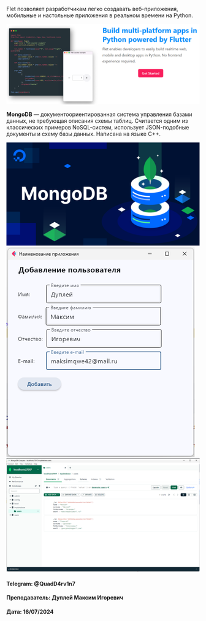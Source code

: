 Flet позволяет разработчикам легко создавать веб-приложения, мобильные и настольные приложения в реальном времени на Python.

![img.png](img/img.png)

**MongoDB** — документоориентированная система управления базами данных, не требующая описания схемы таблиц.
Считается одним из классических примеров NoSQL-систем, использует JSON-подобные документы и схему базы данных.
Написана на языке C++.

![img_1.png](img/img_1.png)
![img_2.png](img/img_2.png)
![img_3.png](img/img_3.png)

#### Telegram: @QuadD4rv1n7
#### Преподаватель: Дуплей Максим Игоревич
#### Дата: 16/07/2024
